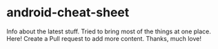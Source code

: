 # android-cheat-sheet
Info about the latest stuff. Tried to bring most of the things at one place. Here! Create a Pull request to add more content. Thanks, much love!
